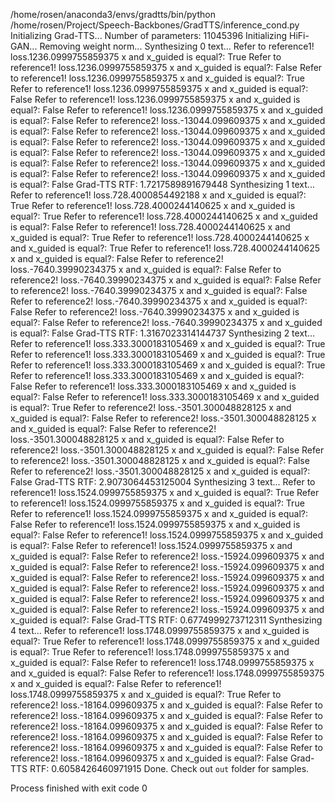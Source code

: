 /home/rosen/anaconda3/envs/gradtts/bin/python /home/rosen/Project/Speech-Backbones/GradTTS/inference_cond.py 
Initializing Grad-TTS...
Number of parameters: 11045396
Initializing HiFi-GAN...
Removing weight norm...
Synthesizing 0 text... Refer to reference1!
loss.1236.0999755859375
x and x_guided is equal?: True
Refer to reference1!
loss.1236.0999755859375
x and x_guided is equal?: False
Refer to reference1!
loss.1236.0999755859375
x and x_guided is equal?: True
Refer to reference1!
loss.1236.0999755859375
x and x_guided is equal?: False
Refer to reference1!
loss.1236.0999755859375
x and x_guided is equal?: False
Refer to reference1!
loss.1236.0999755859375
x and x_guided is equal?: False
Refer to reference2!
loss.-13044.099609375
x and x_guided is equal?: False
Refer to reference2!
loss.-13044.099609375
x and x_guided is equal?: False
Refer to reference2!
loss.-13044.099609375
x and x_guided is equal?: False
Refer to reference2!
loss.-13044.099609375
x and x_guided is equal?: False
Refer to reference2!
loss.-13044.099609375
x and x_guided is equal?: False
Refer to reference2!
loss.-13044.099609375
x and x_guided is equal?: False
Grad-TTS RTF: 1.7217589891679448
Synthesizing 1 text... Refer to reference1!
loss.728.4000854492188
x and x_guided is equal?: True
Refer to reference1!
loss.728.4000244140625
x and x_guided is equal?: True
Refer to reference1!
loss.728.4000244140625
x and x_guided is equal?: False
Refer to reference1!
loss.728.4000244140625
x and x_guided is equal?: True
Refer to reference1!
loss.728.4000244140625
x and x_guided is equal?: True
Refer to reference1!
loss.728.4000244140625
x and x_guided is equal?: False
Refer to reference2!
loss.-7640.39990234375
x and x_guided is equal?: False
Refer to reference2!
loss.-7640.39990234375
x and x_guided is equal?: False
Refer to reference2!
loss.-7640.39990234375
x and x_guided is equal?: False
Refer to reference2!
loss.-7640.39990234375
x and x_guided is equal?: False
Refer to reference2!
loss.-7640.39990234375
x and x_guided is equal?: False
Refer to reference2!
loss.-7640.39990234375
x and x_guided is equal?: False
Grad-TTS RTF: 1.3167023314144737
Synthesizing 2 text... Refer to reference1!
loss.333.3000183105469
x and x_guided is equal?: True
Refer to reference1!
loss.333.3000183105469
x and x_guided is equal?: True
Refer to reference1!
loss.333.3000183105469
x and x_guided is equal?: True
Refer to reference1!
loss.333.3000183105469
x and x_guided is equal?: False
Refer to reference1!
loss.333.3000183105469
x and x_guided is equal?: False
Refer to reference1!
loss.333.3000183105469
x and x_guided is equal?: True
Refer to reference2!
loss.-3501.300048828125
x and x_guided is equal?: False
Refer to reference2!
loss.-3501.300048828125
x and x_guided is equal?: False
Refer to reference2!
loss.-3501.300048828125
x and x_guided is equal?: False
Refer to reference2!
loss.-3501.300048828125
x and x_guided is equal?: False
Refer to reference2!
loss.-3501.300048828125
x and x_guided is equal?: False
Refer to reference2!
loss.-3501.300048828125
x and x_guided is equal?: False
Grad-TTS RTF: 2.9073064453125004
Synthesizing 3 text... Refer to reference1!
loss.1524.0999755859375
x and x_guided is equal?: True
Refer to reference1!
loss.1524.0999755859375
x and x_guided is equal?: True
Refer to reference1!
loss.1524.0999755859375
x and x_guided is equal?: False
Refer to reference1!
loss.1524.0999755859375
x and x_guided is equal?: False
Refer to reference1!
loss.1524.0999755859375
x and x_guided is equal?: False
Refer to reference1!
loss.1524.0999755859375
x and x_guided is equal?: False
Refer to reference2!
loss.-15924.099609375
x and x_guided is equal?: False
Refer to reference2!
loss.-15924.099609375
x and x_guided is equal?: False
Refer to reference2!
loss.-15924.099609375
x and x_guided is equal?: False
Refer to reference2!
loss.-15924.099609375
x and x_guided is equal?: False
Refer to reference2!
loss.-15924.099609375
x and x_guided is equal?: False
Refer to reference2!
loss.-15924.099609375
x and x_guided is equal?: False
Grad-TTS RTF: 0.6774999273712311
Synthesizing 4 text... Refer to reference1!
loss.1748.0999755859375
x and x_guided is equal?: True
Refer to reference1!
loss.1748.0999755859375
x and x_guided is equal?: True
Refer to reference1!
loss.1748.0999755859375
x and x_guided is equal?: False
Refer to reference1!
loss.1748.0999755859375
x and x_guided is equal?: False
Refer to reference1!
loss.1748.0999755859375
x and x_guided is equal?: False
Refer to reference1!
loss.1748.0999755859375
x and x_guided is equal?: True
Refer to reference2!
loss.-18164.099609375
x and x_guided is equal?: False
Refer to reference2!
loss.-18164.099609375
x and x_guided is equal?: False
Refer to reference2!
loss.-18164.099609375
x and x_guided is equal?: False
Refer to reference2!
loss.-18164.099609375
x and x_guided is equal?: False
Refer to reference2!
loss.-18164.099609375
x and x_guided is equal?: False
Refer to reference2!
loss.-18164.099609375
x and x_guided is equal?: False
Grad-TTS RTF: 0.6058426460971915
Done. Check out `out` folder for samples.

Process finished with exit code 0
